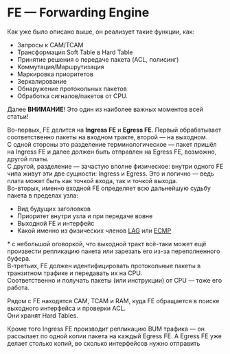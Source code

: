 # FE — Forwarding Engine

Как уже было описано выше, он реализует такие функции, как:

* Запросы к CAM/TCAM
* Трансформация Soft Table в Hard Table
* Принятие решения о передаче пакета \(ACL, полисинг\)
* Коммутация/Маршрутизация
* Маркировка приоритетов
* Зеркалирование
* Обнаружение протокольных пакетов
* Обработка сигналов/пакетов от CPU.

Далее **ВНИМАНИЕ**! Это один из наиболее важных моментов всей статьи!  
  
Во-первых, FE делится на **Ingress FE** и **Egress FE**. Первый обрабатывает соответственно пакеты на входном тракте, второй — на выходном.  
С одной стороны это разделение терминологическое — пакет пришёл на Ingress FE и далее должен быть отправлен на Egress FE, возможно, другой платы.  
С другой, разделение — зачастую вполне физическое: внутри одного FE чипа живут эти две сущности: Ingress и Egress. Это и логично — ведь плата может быть как точкой входа, так и точкой выхода.  
Во-вторых, именно входной FE определяет всю дальнейшую судьбу пакета в пределах узла:

* Вид будущих заголовков
* Приоритет внутри узла и при передаче вовне
* Выходной FE и интерфейс
* Какой именно из физических членов [LAG](http://lookmeup.linkmeup.ru/#term443) или [ECMP](http://lookmeup.linkmeup.ru/#term435)

\* с небольшой оговоркой, что выходной тракт всё-таки может ещё произвести репликацию пакета или зарезать его из-за переполненного буфера.  
В-третьих, FE должен идентифицировать протокольные пакеты в транзитном трафике и передавать их на CPU.  
Соответственно и получать пакеты \(или инструкции\) от CPU — тоже его работа.  
  
Рядом с FE находятся CAM, TCAM и RAM, куда FE обращается в поиске выходного интерфейса и проверки ACL.  
Они хранят Hard Tables.  
  
Кроме того Ingress FE производит репликацию BUM трафика — он рассылает по одной копии пакета на каждый Egress FE. А Egress FE уже делает столько копий, во сколько интерфейсов нужно отправить

